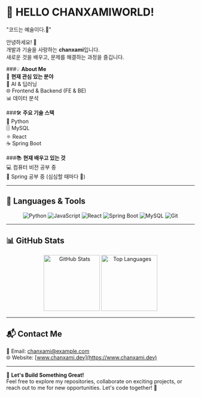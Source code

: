 # 🚀 **HELLO CHANXAMIWORLD!**  
"코드는 예술이다.🎨" 

안녕하세요! 👋  
개발과 기술을 사랑하는 **chanxami**입니다.  
새로운 것을 배우고, 문제를 해결하는 과정을 즐깁니다.

###💡 **About Me**  
🎯 **현재 관심 있는 분야**  
🤖 AI & 딥러닝  
🌐 Frontend & Backend (FE & BE)  
📊 데이터 분석  

###🛠 **주요 기술 스택**  
🐍 Python  
🗄️ MySQL  
⚛️ React  
☕ Spring Boot  

###📚 **현재 배우고 있는 것**  
💻 컴퓨터 비전 공부 중  
🌱 Spring 공부 중 (심심할 때마다 🤣)

---

## 🚀 **Languages & Tools**  
<p align="center">  
  <img src="https://img.shields.io/badge/Python-3776AB?style=for-the-badge&logo=python&logoColor=white" alt="Python">  
  <img src="https://img.shields.io/badge/JavaScript-F7DF1E?style=for-the-badge&logo=javascript&logoColor=black" alt="JavaScript">  
  <img src="https://img.shields.io/badge/React-61DAFB?style=for-the-badge&logo=react&logoColor=black" alt="React">  
  <img src="https://img.shields.io/badge/Spring%20Boot-6DB33F?style=for-the-badge&logo=springboot&logoColor=white" alt="Spring Boot">  
  <img src="https://img.shields.io/badge/MySQL-4479A1?style=for-the-badge&logo=mysql&logoColor=white" alt="MySQL">  
  <img src="https://img.shields.io/badge/Git-F05032?style=for-the-badge&logo=git&logoColor=white" alt="Git">  
</p>

---

## 📊 **GitHub Stats**  
<p align="center">  
  <img src="https://github-readme-stats.vercel.app/api?username=chanxami&show_icons=true&theme=dracula&count_private=true" height="150" alt="GitHub Stats">  
  <img src="https://github-readme-stats.vercel.app/api/top-langs/?username=chanxami&layout=compact&theme=dracula&langs_count=8" height="150" alt="Top Languages">  
</p>

---

## 📬 **Contact Me**  
📧 Email: [chanxami@example.com](mailto:chanxami@example.com)  
🌐 Website: [www.chanxami.dev](https://www.chanxami.dev)

---

🎯 **Let's Build Something Great!**  
Feel free to explore my repositories, collaborate on exciting projects, or reach out to me for new opportunities. Let's code together! 🚀

